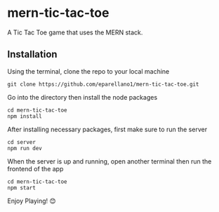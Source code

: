 # mern-tic-tac-toe
A Tic Tac Toe game that uses the MERN stack.

## Installation
Using the terminal, clone the repo to your local machine

```
git clone https://github.com/eparellano1/mern-tic-tac-toe.git
```
Go into the directory then install the node packages

```
cd mern-tic-tac-toe
npm install
```
After installing necessary packages, first make sure to run the server
```
cd server
npm run dev
```

When the server is up and running, open another terminal then run the frontend of the app
```
cd mern-tic-tac-toe
npm start
```

Enjoy Playing! 😊 

